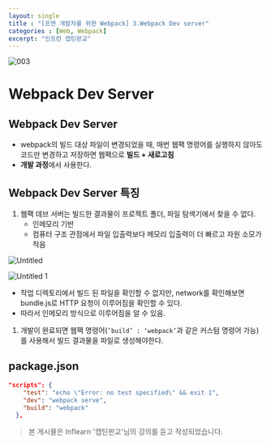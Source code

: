 ```yaml
---
layout: single
title : "[프엔 개발자를 위한 Webpack] 3.Webpack Dev server"
categories : [Web, Webpack]
excerpt: "인프런 캡틴판교"
---
```



![003](https://user-images.githubusercontent.com/72294509/156571685-6a136923-56d2-4566-8447-403edde7419e.png)

# Webpack Dev Server

## Webpack Dev Server

- webpack의 빌드 대상 파일이 변경되었을 때, 매번 웹팩 명령어를 실행하지 않아도 코드만 변경하고 저장하면 웹팩으로 **빌드 + 새로고침**
- **개발 과정**에서 사용한다.

## Webpack Dev Server 특징

1. 웹팩 데브 서버는 빌드한 결과물이 프로젝트 폴더, 파일 탐색기에서 찾을 수 없다. 
    - 인메모리 기반
    - 컴퓨터 구조 관점에서 파일 입출력보다 메모리 입출력이 더 빠르고 자원 소모가 적음

![Untitled](https://user-images.githubusercontent.com/72294509/156571674-582c68a6-0ac0-4526-b435-701c1f24d798.png)

![Untitled 1](https://user-images.githubusercontent.com/72294509/156571700-cbe3af59-dc2a-4601-b721-66cf8e3aa01f.png)

- 작업 디렉토리에서 빌드 된 파일을 확인할 수 없지만, 
network를 확인해보면 bundle.js로 HTTP 요청이 이루어짐을 확인할 수 있다.
- 따라서 인메모리 방식으로 이루어짐을 알 수 있음.

1. 개발이 완료되면 웹팩 명령어(`’build’ : ‘webpack’`과 같은 커스텀 명령어 가능)를 사용해서 빌드 결과물을 파일로 생성해야한다.

## package.json

```json
"scripts": {
    "test": "echo \"Error: no test specified\" && exit 1",
    "dev": "webpack serve",
    "build": "webpack"
  },
```


> 본 게시물은 Inflearn '캡틴판교'님의 강의를 듣고 작성되었습니다.